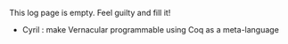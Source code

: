This log page is empty.  Feel guilty and fill it!

 * Cyril : make Vernacular programmable using Coq as a meta-language
